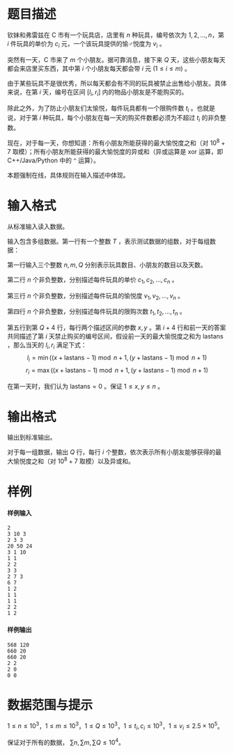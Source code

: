 
# 题目描述

钦妹和弗雷兹在 C 市有一个玩具店，店里有 $n$ 种玩具，编号依次为 $1,2,\dots, n$，第 $i$ 件玩具的单价为 $c_i$ 元，一个该玩具提供的愉♂悦度为 $v_i$ 。

突然有一天，C 市来了 $m$ 个小朋友。据可靠消息，接下来 $Q$ 天，这些小朋友每天都会来店里买东西，其中第 $i$ 个小朋友每天都会带 $i$ 元 $(1\leq i\leq m)$ 。

由于某些玩具不是很优秀，所以每天都会有不同的玩具被禁止出售给小朋友。具体来说，在第 $i$ 天，编号在区间 $\left[l_i,r_i\right]$ 内的物品小朋友是不能购买的。

除此之外，为了防止小朋友们太愉悦，每件玩具都有一个限购件数 $t_i$ 。也就是说，对于第 $i$ 种玩具，每个小朋友在每一天的购买件数都必须为不超过 $t_i$ 的非负整数。

现在，对于每一天，你想知道：所有小朋友所能获得的最大愉悦度之和（对 $10^8+7$ 取模）；所有小朋友所能获得的最大愉悦度的异或和（异或运算是 $\text{xor}$ 运算，即 C++/Java/Python 中的 `^` 运算）。

本题强制在线，具体规则在输入描述中体现。



# 输入格式

从标准输入读入数据。

输入包含多组数据。第一行有一个整数 $T$ ，表示测试数据的组数，对于每组数据：

第一行输入三个整数 $n,m,Q$ 分别表示玩具数目、小朋友的数目以及天数。

第二行 $n$ 个非负整数，分别描述每件玩具的单价 $c_1,c_2,\dots, c_n$ 。

第三行 $n$ 个非负整数，分别描述每件玩具的愉悦度 $v_1,v_2,\dots ,v_n$ 。

第四行 $n$ 个非负整数，分别描述每件玩具的限购次数 $t_1,t_2,\dots ,t_n$ 。

第五行到第 $Q+4$ 行，每行两个描述区间的参数 $x,y$ 。第 $i+4$ 行和前一天的答案共同描述了第 $i$ 天禁止购买的编号区间，假设前一天的最大愉悦度之和为 $\mathrm{lastans}$ ，那么当天的 $l_i,r_i$ 满足下式：
$$
l_i = \min((x + \mathrm{lastans} − 1) \bmod n + 1 , (y + \mathrm{lastans} − 1) \bmod n + 1)
$$
$$
r_i = \max((x + \mathrm{lastans} −1) \bmod n + 1 , (y + \mathrm{lastans} − 1) \bmod n + 1)
$$

在第一天时，我们认为 $\mathrm{lastans}=0$ 。保证 $1\leq x,y\leq n$ 。


# 输出格式

输出到标准输出。

对于每一组数据，输出 $Q$ 行，每行 $i$ 个整数，依次表示所有小朋友能够获得的最大愉悦度之和（对 $10^8+7$ 取模）以及异或和。


# 样例

#### 样例输入
```plain
2
3 10 3
2 3 3
20 50 24
3 1 10
1 1
2 2
3 3
2 7 3
6 7
1 2
1 1
1 1
2 2
1 2
```

#### 样例输出
```plain
568 120
660 20
660 20
2 2
2 0
0 0
```

# 数据范围与提示

$1\leq n\leq 10^3$，$1\leq m\leq 10^3$，$1\leq Q\leq 10^3$，$1\leq t_i,c_i\leq 10^3$，$1\leq v_i\leq 2.5 \times 10^5$。

保证对于所有的数据， $\sum n,\sum m,\sum Q\leq 10^4$。

